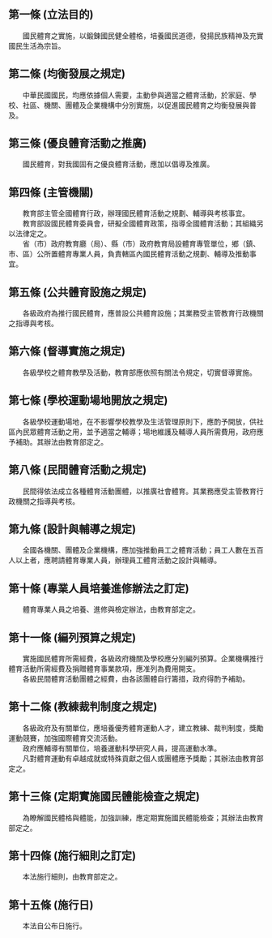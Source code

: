 第一條 (立法目的)
-----------------
　　國民體育之實施，以鍛鍊國民健全體格，培養國民道德，發揚民族精神及充實國民生活為宗旨。  


第二條 (均衡發展之規定)
-----------------------
　　中華民國國民，均應依據個人需要，主動參與適當之體育活動，於家庭、學校、社區、機關、團體及企業機構中分別實施，以促進國民體育之均衡發展與普及。  


第三條 (優良體育活動之推廣)
---------------------------
　　國民體育，對我國固有之優良體育活動，應加以倡導及推廣。  


第四條 (主管機關)
-----------------
　　教育部主管全國體育行政，辦理國民體育活動之規劃、輔導與考核事宜。  
　　教育部設國民體育委員會，研擬全國體育政策，指導全國體育活動；其組織另以法律定之。  
　　省（市）政府教育廳（局）、縣（市）政府教育局設體育專管單位，鄉（鎮、市、區）公所置體育專業人員，負責轄區內國民體育活動之規劃、輔導及推動事宜。  


第五條 (公共體育設施之規定)
---------------------------
　　各級政府為推行國民體育，應普設公共體育設施；其業務受主管教育行政機關之指導與考核。  


第六條 (督導實施之規定)
-----------------------
　　各級學校之體育教學及活動，教育部應依照有關法令規定，切實督導實施。  


第七條 (學校運動場地開放之規定)
-------------------------------
　　各級學校運動場地，在不影響學校教學及生活管理原則下，應酌予開放，供社區內民眾體育活動之用，並予適當之輔導；場地維護及輔導人員所需費用，政府應予補助。其辦法由教育部定之。  


第八條 (民間體育活動之規定)
---------------------------
　　民間得依法成立各種體育活動團體，以推廣社會體育。其業務應受主管教育行政機關之指導與考核。  


第九條 (設計與輔導之規定)
-------------------------
　　全國各機關、團體及企業機構，應加強推動員工之體育活動；員工人數在五百人以上者，應聘請體育專業人員，辦理員工體育活動之設計與輔導。  


第十條 (專業人員培養進修辦法之訂定)
-----------------------------------
　　體育專業人員之培養、進修與檢定辦法，由教育部定之。  


第十一條 (編列預算之規定)
-------------------------
　　實施國民體育所需經費，各級政府機關及學校應分別編列預算。企業機構推行體育活動所需經費及捐贈體育事業款項，應准列為費用開支。  
　　各級民間體育活動團體之經費，由各該團體自行籌措，政府得酌予補助。  


第十二條 (教練裁判制度之規定)
-----------------------------
　　各級政府及有關單位，應培養優秀體育運動人才，建立教練、裁判制度，獎勵運動競賽，加強國際體育交流活動。  
　　政府應輔導有關單位，培養運動科學研究人員，提高運動水準。  
　　凡對體育運動有卓越成就或特殊貢獻之個人或團體應予獎勵；其辦法由教育部定之。  


第十三條 (定期實施國民體能檢查之規定)
-------------------------------------
　　為瞭解國民體格與體能，加強訓練，應定期實施國民體能檢查；其辦法由教育部定之。  


第十四條 (施行細則之訂定)
-------------------------
　　本法施行細則，由教育部定之。  


第十五條 (施行日)
-----------------
　　本法自公布日施行。